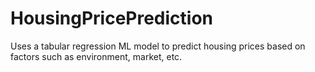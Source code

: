 # HousingPricePrediction
Uses a tabular regression ML model to predict housing prices based on factors such as environment, market, etc.
